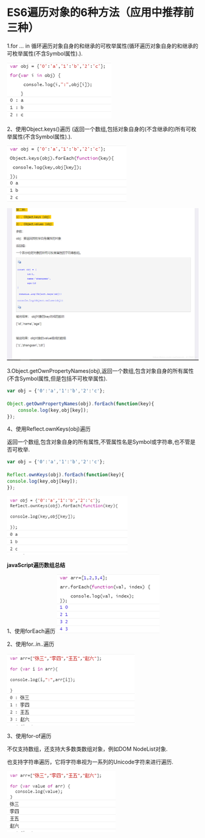 # ES6遍历对象的6种方法（应用中推荐前三种）

1.for … in 循环遍历对象自身的和继承的可枚举属性(循环遍历对象自身的和继承的可枚举属性(不含Symbol属性).).

![img](06.ES6遍历对象的6种方法.assets/1543474-20190819160618071-1699607505.png)

2、使用Object.keys()遍历 (返回一个数组,包括对象自身的(不含继承的)所有可枚举属性(不含Symbol属性).).

![img](06.ES6遍历对象的6种方法.assets/1543474-20190819160801372-293238672.png)

 

![img](06.ES6遍历对象的6种方法.assets/1543474-20190819161346978-1979945848.png)

3.Object.getOwnPropertyNames(obj),返回一个数组,包含对象自身的所有属性(不含Symbol属性,但是包括不可枚举属性).

```js
var obj = {'0':'a','1':'b','2':'c'};

Object.getOwnPropertyNames(obj).forEach(function(key){
    console.log(key,obj[key]);
});
```



4、使用Reflect.ownKeys(obj)遍历

返回一个数组,包含对象自身的所有属性,不管属性名是Symbol或字符串,也不管是否可枚举. 

```js
var obj = {'0':'a','1':'b','2':'c'};

Reflect.ownKeys(obj).forEach(function(key){
console.log(key,obj[key]);
});
```

![img](06.ES6遍历对象的6种方法.assets/1543474-20190819161840096-1528389837.png)

**javaScript遍历数组总结**

1、使用forEach遍历
![img](06.ES6遍历对象的6种方法.assets/1543474-20190819162154388-702483001.png)

2、使用for..in..遍历

![img](06.ES6遍历对象的6种方法.assets/1543474-20190819162223807-1217933358.png)

3、使用for-of遍历

不仅支持数组，还支持大多数类数组对象，例如DOM NodeList对象.

也支持字符串遍历，它将字符串视为一系列的Unicode字符来进行遍历.

![img](06.ES6遍历对象的6种方法.assets/1543474-20190819162344374-1712526514.png)

 


